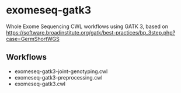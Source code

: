 exomeseq-gatk3
==============

Whole Exome Sequencing CWL workflows using GATK 3, based on https://software.broadinstitute.org/gatk/best-practices/bp_3step.php?case=GermShortWGS

## Workflows

- exomeseq-gatk3-joint-genotyping.cwl
- exomeseq-gatk3-preprocessing.cwl
- exomeseq-gatk3.cwl
